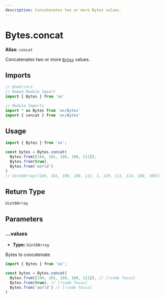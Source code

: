 ```yaml
---
description: Concatenates two or more Bytes values.
---
```


# Bytes.concat 

**Alias:** `concat`

Concatenates two or more [`Bytes`](/api/bytes) values.

## Imports

```ts twoslash
// @noErrors
// Named Module Import 
import { Bytes } from 'ox'

// Module Imports
import * as Bytes from 'ox/Bytes'
import { concat } from 'ox/Bytes'
```

## Usage

```ts twoslash
import { Bytes } from 'ox';

const bytes = Bytes.concat(
  Bytes.from([104, 101, 108, 108, 111]), 
  Bytes.from(true), 
  Bytes.from('world')
)
// Uint8Array([104, 101, 108, 108, 111, 1, 119, 111, 114, 108, 100])
```

## Return Type

`Uint8Array`

## Parameters

### ...values

- **Type:** `Uint8Array`

Bytes to concatenate.

```ts twoslash
import { Bytes } from 'ox';

const bytes = Bytes.concat(
  Bytes.from([104, 101, 108, 108, 111]), // [!code focus]
  Bytes.from(true), // [!code focus]
  Bytes.from('world') // [!code focus]
)
```
